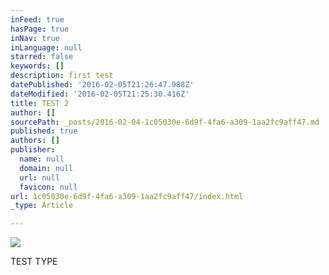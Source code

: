 ```yaml
---
inFeed: true
hasPage: true
inNav: true
inLanguage: null
starred: false
keywords: []
description: first test
datePublished: '2016-02-05T21:26:47.988Z'
dateModified: '2016-02-05T21:25:30.416Z'
title: TEST 2
author: []
sourcePath: _posts/2016-02-04-1c05030e-6d9f-4fa6-a309-1aa2fc9aff47.md
published: true
authors: []
publisher:
  name: null
  domain: null
  url: null
  favicon: null
url: 1c05030e-6d9f-4fa6-a309-1aa2fc9aff47/index.html
_type: Article

---
```

![](https://the-grid-user-content.s3-us-west-2.amazonaws.com/05d52087-307a-444d-9537-28a1e5864ec6.jpg)

TEST TYPE